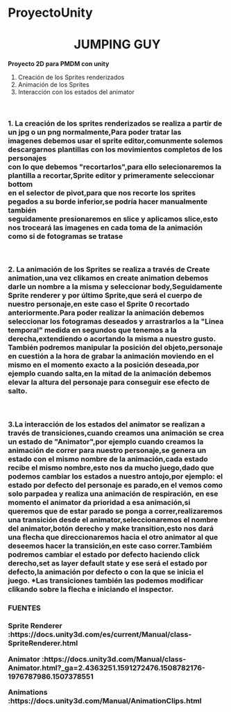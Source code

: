 # ProyectoUnity

<h1 style="text-align:center;"> JUMPING GUY</h1>
<b><p>Proyecto 2D para PMDM con unity </p></b>

<ol>
  <li value="1">Creación de los Sprites renderizados</li>
  <li value="2">Animación de los Sprites</li>
  <li value="3">Interacción con los estados del animator</li>
</ol>
<br/>
<h3><b><p>1. La creación de los sprites renderizados se realiza a partir de un jpg o un png normalmente,Para poder tratar las<br/>
  imagenes debemos usar el sprite editor,comunmente solemos descargarnos plantillas con los movimientos completos de los personajes<br/> con lo que debemos "recortarlos",para ello selecionaremos la plantilla a recortar,Sprite editor y primeramente seleccionar bottom <br/>
 en el selector de pivot,para que nos recorte los sprites pegados a su borde inferior,se podría hacer manualmente también<br/>
  seguidamente presionaremos en slice y aplicamos slice,esto nos troceará las imagenes en cada toma de la animación<br/>
  como si de fotogramas se tratase
 </p></h3></b>
 <br>
 <h3><b><p>2. La animación de los Sprites se realiza a través de Create animation,una vez clikamos en create animation debemos<br/>
  darle un nombre a la misma y seleccionar body,Seguidamente Sprite renderer y por último Sprite,que será el cuerpo de nuestro personaje,en este caso el Sprite 0 recortado anteriormente.Para poder realizar la animación debemos seleccionar los fotogramas deseados y arrastrarlos a la "Linea temporal" medida en segundos que tenemos a la derecha,extendiendo o acortando la misma a nuestro gusto.<br/>
  También podremos manipular la posición del objeto,personaje en cuestión a la hora de grabar la animación moviendo en el mismo en el momento exacto a la posición deseada,por ejemplo cuando salta,en la mitad de la animación debemos elevar la altura del personaje para conseguir ese efecto de salto.</p></b></h3>
  <br/>
  <h3><b><p>3.La interacción de los estados del animator se realizan a través de transiciones,cuando creamos una animación se crea un estado de "Animator",por ejemplo cuando creamos la animación de correr para nuestro personaje,se genera un estado con el mismo nombre de la animación,cada estado recibe el mismo nombre,esto nos da mucho juego,dado que podemos cambiar los estados a nuestro antojo,por ejemplo:
  el estado por defecto del personaje es parado,en el vemos como solo parpadea y realiza una animación de respiración, en ese momento el animator da prioridad a esa animación,si queremos que de estar parado se ponga a correr,realizaremos una transición desde el animator,seleccionaremos el nombre del animator,botón derecho y make transition,esto nos dará una flecha que direccionaremos hacia el otro animator al que deseemos hacer la transición,en este caso correr.Tambiém podremos cambiar el estado por defecto haciendo click derecho,set as layer default state y ese será el estado por defecto,la animación por defecto o con la que se inicia el juego.
  *Las transiciones también las podemos modificar clikando sobre la flecha e iniciando el inspector.
  
  <br/>
  
 <h4>FUENTES</h4>
 <p><b>Sprite Renderer :</b>https://docs.unity3d.com/es/current/Manual/class-SpriteRenderer.html</p>
 <p><b>Animator :</b>https://docs.unity3d.com/Manual/class-Animator.html?_ga=2.4363251.1591272476.1508782176-1976787986.1507378551</p>
 <p><b>Animations :</b>https://docs.unity3d.com/Manual/AnimationClips.html</p>
 
  
